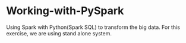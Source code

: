 # Working-with-PySpark
Using Spark with Python(Spark SQL) to transform the big data. For this exercise, we are using stand alone system.
